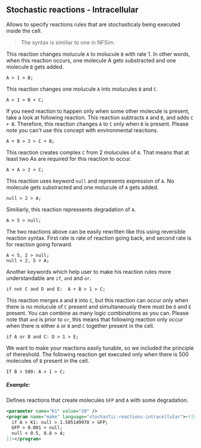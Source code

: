 
## Stochastic reactions - Intracellular

Allows to specify reactions rules that are stochasticaly being executed inside the cell.

> The syntax is similiar to one in NFSim.

This reaction changes molucule `A` to molucule `B` with rate 1.
In other words, when this reaction occurs, one molecule A gets substracted and one molecule `B` gets added.

```
A > 1 > B;
```

This reaction changes one molucule `A` into molucules `B` and `C`.

```
A > 1 > B + C;
```

If you need reaction to happen only when some other molecule is present, take a look at following reaction.
This reaction subtracts `A` and `B`, and adds `C + B`. Therefore, this reaction changes `A` to `C` only when `B` is present.
Please note you can't use this concept with environmental reactions.

```
A + B > 3 > C + B;
```

This reaction creates complex `C` from 2 molucules of `A`.
That means that at least two As are required for this reaction to occur.

```
A + A > 2 > C;
```
                    
This reaction uses keyword `null` and represents expression of `A`.
No molecule gets substracted and one molucule of `A` gets added.

```
null > 2 > A;
```

Similiarly, this reaction repressents degradation of `A`.

```
A > 5 > null;
```

The two reactions above can be easily rewritten like this using reversible reaction syntax.
First rate is rate of reaction going back, and second rate is for reaction going forward.

```
A < 5, 2 > null;
null < 2, 5 > A;
```

Another keywords which help user to make his reaction rules more understandable are `if`, `and` and `or`.

```
if not C and D and E:  A + B > 1 > C;
```

This reaction merges `A` and `B` into `C`, but this reaction can occur only when there is no molucule of `C` present and simultaneously there must be `D` and `E` present.
You can combine as many logic combinations as you can.
Please note that `and` is prior to `or`, this means that following reaction only occur when there is either `A` or `B` and `C` together present in the cell.

```
if A or B and C: D > 1 > E;
```

We want to make your reactions easily tunable, so we included the principle of thereshold.
The following reaction get executed only when there is 500 molecules of `B` present in the cell.

```
If B > 500: A > 1 > C;
```


##### Example:

Defines reactions that create molecules `GFP` and `A` with some degradation.

```xml
<parameter name="K1" value="20" />
<program name="make" language="stochastic-reactions-intracellular"><![CDATA[
  if A > K1: null > 1.505149978 > GFP;
  GFP > 0.001 > null;
  null < 0.5, 0.8 > A;
]]></program>
```
